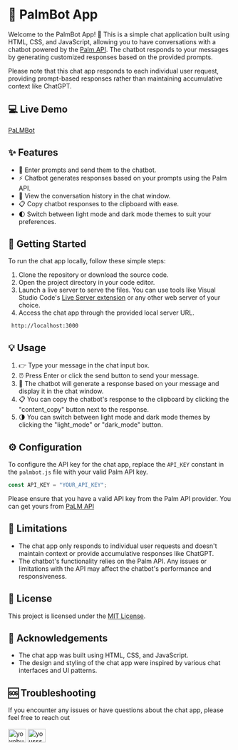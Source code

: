 # 🤖 PalmBot App

Welcome to the PalmBot App! 🎉 This is a simple chat application built using HTML, CSS, and JavaScript, allowing you to have conversations with a chatbot powered by the [Palm API](https://developers.generativeai.google/). The chatbot responds to your messages by generating customized responses based on the provided prompts.

Please note that this chat app responds to each individual user request, providing prompt-based responses rather than maintaining accumulative context like ChatGPT.

## 💻 Live Demo
[PaLMBot](https://palm-chat-bot.vercel.app/)

## ✨ Features

- 💬 Enter prompts and send them to the chatbot.
- ⚡️ Chatbot generates responses based on your prompts using the Palm API.
- 📝 View the conversation history in the chat window.
- 📋 Copy chatbot responses to the clipboard with ease.
- 🌓 Switch between light mode and dark mode themes to suit your preferences.

## 🚀 Getting Started

To run the chat app locally, follow these simple steps:

1. Clone the repository or download the source code.
2. Open the project directory in your code editor.
3. Launch a live server to serve the files. You can use tools like Visual Studio Code's [Live Server extension](https://marketplace.visualstudio.com/items?itemName=ritwickdey.LiveServer) or any other web server of your choice.
4. Access the chat app through the provided local server URL.

```
 http://localhost:3000
```

## 💡 Usage

1. 👉 Type your message in the chat input box.
2. ⏰ Press Enter or click the send button to send your message.
3. 💬 The chatbot will generate a response based on your message and display it in the chat window.
4. 📋 You can copy the chatbot's response to the clipboard by clicking the "content_copy" button next to the response.
5. 🌗 You can switch between light mode and dark mode themes by clicking the "light_mode" or "dark_mode" button.

## ⚙️ Configuration

To configure the API key for the chat app, replace the `API_KEY` constant in the `palmbot.js` file with your valid Palm API key.

```javascript
const API_KEY = "YOUR_API_KEY";
```

Please ensure that you have a valid API key from the Palm API provider.
You can get yours from [PaLM API](https://developers.generativeai.google/)

## 🚧 Limitations

- The chat app only responds to individual user requests and doesn't maintain context or provide accumulative responses like ChatGPT.
- The chatbot's functionality relies on the Palm API. Any issues or limitations with the API may affect the chatbot's performance and responsiveness.

## 📄 License

This project is licensed under the [MIT License](LICENSE.txt).

## 🙏 Acknowledgements

- The chat app was built using HTML, CSS, and JavaScript.
- The design and styling of the chat app were inspired by various chat interfaces and UI patterns.

## 🆘 Troubleshooting

If you encounter any issues or have questions about the chat app, please feel free to reach out
<br><br>
<a href="https://twitter.com/yoyobunt" target="blank"><img align="center" src="https://raw.githubusercontent.com/rahuldkjain/github-profile-readme-generator/master/src/images/icons/Social/twitter.svg" alt="yoyobunt" height="30" width="40" /></a>
<a href="https://linkedin.com/in/yousssef-ashraf-a76633238" target="blank"><img align="center" src="https://raw.githubusercontent.com/rahuldkjain/github-profile-readme-generator/master/src/images/icons/Social/linked-in-alt.svg" alt="yousssef-ashraf-a76633238" height="30" width="40" /></a>
